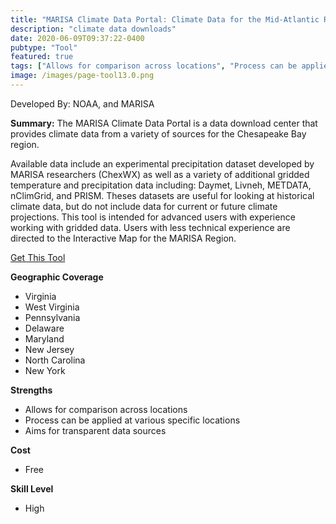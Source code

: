 ```yaml
---
title: "MARISA Climate Data Portal: Climate Data for the Mid-Atlantic Region"
description: "climate data downloads"
date: 2020-06-09T09:37:22-0400
pubtype: "Tool"
featured: true
tags: ["Allows for comparison across locations", "Process can be applied at various specific locations", "Aims for transparent data sources"]
image: /images/page-tool13.0.png
---
```

Developed By: NOAA, and MARISA

**Summary:** The MARISA Climate Data Portal is a data download center that provides climate data from a variety of sources for the Chesapeake Bay region. 

Available data include an experimental precipitation dataset developed by MARISA researchers (ChexWX) as well as a variety of additional gridded temperature and precipitation data including: Daymet, Livneh, METDATA, nClimGrid, and PRISM.  Theses datasets are useful for looking at historical climate data, but do not include data for current or future climate projections. This tool is intended for advanced users with experience working with gridded data. Users with less technical experience are directed to the Interactive Map for the MARISA Region. 



<a href="https://www.marisa.psu.edu/data/" target="_blank">Get This Tool</a>

__**Geographic Coverage**__
-  Virginia
-  West Virginia
-  Pennsylvania
-  Delaware
-  Maryland
-  New Jersey
-  North Carolina
-  New York

__**Strengths**__
-  Allows for comparison across locations
-  Process can be applied at various specific locations
-  Aims for transparent data sources

__**Cost**__
- Free

__**Skill Level**__
- High
